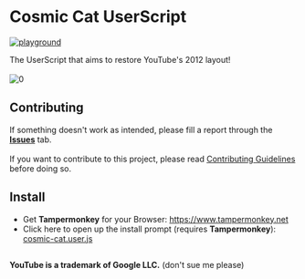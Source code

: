 # Cosmic Cat UserScript
[![playground](https://discordapp.com/api/guilds/1058727079136464977/widget.png?style=shield)](https://discord.gg/NSUgUJdMQa)

The UserScript that aims to restore YouTube's 2012 layout!</br></br>
![0](https://ciulinuwu.github.io/@PromotionalImages/cosmic-cat/0.jpg?a)

## Contributing
If something doesn't work as intended, please fill a report through the [**Issues**](https://github.com/ciulinuwu/cosmic-cat/issues/new/choose) tab.</br></br>
If you want to contribute to this project, please read [Contributing Guidelines](https://github.com/ciulinuwu/cosmic-cat/blob/master/CONTRIBUTING.md) before doing so.

## Install
- Get **Tampermonkey** for your Browser: https://www.tampermonkey.net<br/>
- Click here to open up the install prompt (requires **Tampermonkey**): [cosmic-cat.user.js](https://github.com/ciulinuwu/cosmic-cat/raw/main/cosmic-cat.user.js)
 
##
**YouTube is a trademark of Google LLC.** (don't sue me please)
